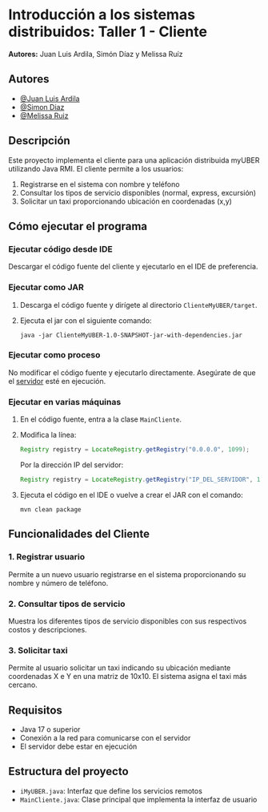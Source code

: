# Introducción a los sistemas distribuidos: Taller 1 - Cliente

**Autores:** Juan Luis Ardila, Simón Díaz y Melissa Ruíz

## Autores

- [@Juan Luis Ardila](https://github.com/jardila20)
- [@Simon Diaz](https://github.com/SDM30)
- [@Melissa Ruiz](https://github.com/mfruiz1025)

## Descripción

Este proyecto implementa el cliente para una aplicación distribuida myUBER utilizando Java RMI. El cliente permite a los usuarios:

1. Registrarse en el sistema con nombre y teléfono
2. Consultar los tipos de servicio disponibles (normal, express, excursión)
3. Solicitar un taxi proporcionando ubicación en coordenadas (x,y)

## Cómo ejecutar el programa

### Ejecutar código desde IDE

Descargar el código fuente del cliente y ejecutarlo en el IDE de preferencia.

### Ejecutar como JAR

1. Descarga el código fuente y dirígete al directorio `ClienteMyUBER/target`.
2. Ejecuta el jar con el siguiente comando:

   ```
   java -jar ClienteMyUBER-1.0-SNAPSHOT-jar-with-dependencies.jar 
   ```

### Ejecutar como proceso

No modificar el código fuente y ejecutarlo directamente. Asegúrate de que el [servidor](https://github.com/SDM30/ServidorMyUBER) esté en ejecución.

### Ejecutar en varias máquinas

1. En el código fuente, entra a la clase `MainCliente`.
2. Modifica la línea:

   ```java
   Registry registry = LocateRegistry.getRegistry("0.0.0.0", 1099);
   ```

   Por la dirección IP del servidor:

   ```java
   Registry registry = LocateRegistry.getRegistry("IP_DEL_SERVIDOR", 1099);
   ```

3. Ejecuta el código en el IDE o vuelve a crear el JAR con el comando:

   ```
   mvn clean package 
   ```

## Funcionalidades del Cliente

### 1. Registrar usuario
Permite a un nuevo usuario registrarse en el sistema proporcionando su nombre y número de teléfono.

### 2. Consultar tipos de servicio
Muestra los diferentes tipos de servicio disponibles con sus respectivos costos y descripciones.

### 3. Solicitar taxi
Permite al usuario solicitar un taxi indicando su ubicación mediante coordenadas X e Y en una matriz de 10x10. El sistema asigna el taxi más cercano.

## Requisitos

- Java 17 o superior
- Conexión a la red para comunicarse con el servidor
- El servidor debe estar en ejecución

## Estructura del proyecto

- `iMyUBER.java`: Interfaz que define los servicios remotos
- `MainCliente.java`: Clase principal que implementa la interfaz de usuario
